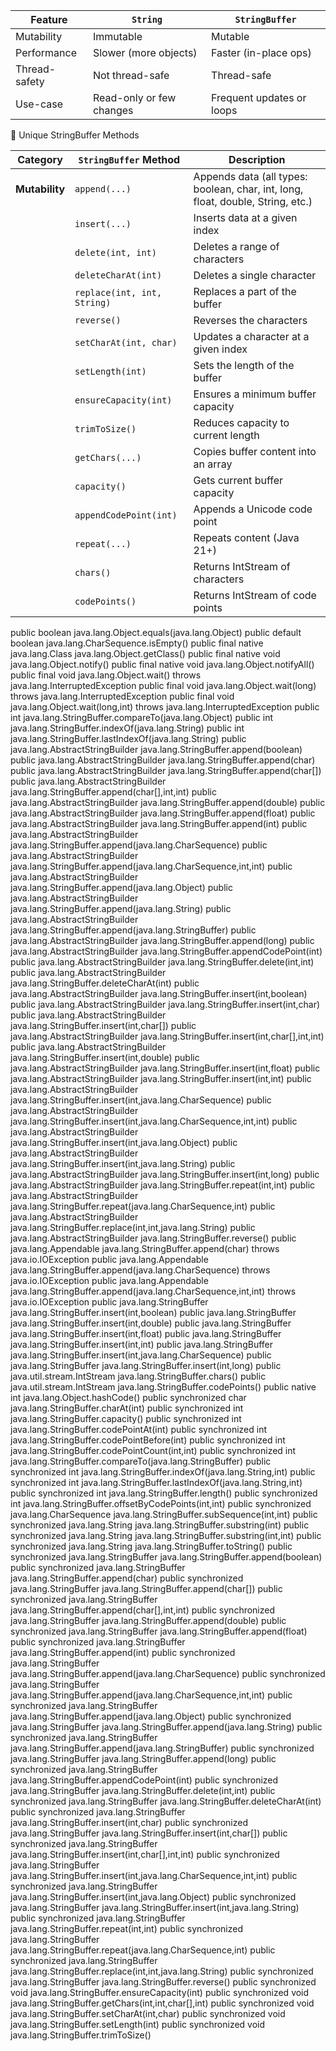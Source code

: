 | Feature       | `String`                 | `StringBuffer`            |
| ------------- | ------------------------ | ------------------------- |
| Mutability    | Immutable                | Mutable                   |
| Performance   | Slower (more objects)    | Faster (in-place ops)     |
| Thread-safety | Not thread-safe          | Thread-safe               |
| Use-case      | Read-only or few changes | Frequent updates or loops |

🧵 Unique StringBuffer Methods

| Category       | `StringBuffer` Method       | Description                                                                     |
| -------------- | --------------------------- | ------------------------------------------------------------------------------- |
| **Mutability** | `append(...)`               | Appends data (all types: boolean, char, int, long, float, double, String, etc.) |
|                | `insert(...)`               | Inserts data at a given index                                                   |
|                | `delete(int, int)`          | Deletes a range of characters                                                   |
|                | `deleteCharAt(int)`         | Deletes a single character                                                      |
|                | `replace(int, int, String)` | Replaces a part of the buffer                                                   |
|                | `reverse()`                 | Reverses the characters                                                         |
|                | `setCharAt(int, char)`      | Updates a character at a given index                                            |
|                | `setLength(int)`            | Sets the length of the buffer                                                   |
|                | `ensureCapacity(int)`       | Ensures a minimum buffer capacity                                               |
|                | `trimToSize()`              | Reduces capacity to current length                                              |
|                | `getChars(...)`             | Copies buffer content into an array                                             |
|                | `capacity()`                | Gets current buffer capacity                                                    |
|                | `appendCodePoint(int)`      | Appends a Unicode code point                                                    |
|                | `repeat(...)`               | Repeats content (Java 21+)                                                      |
|                | `chars()`                   | Returns IntStream of characters                                                 |
|                | `codePoints()`              | Returns IntStream of code points                                                |




public boolean java.lang.Object.equals(java.lang.Object)
public default boolean java.lang.CharSequence.isEmpty()
public final native java.lang.Class java.lang.Object.getClass()
public final native void java.lang.Object.notify()
public final native void java.lang.Object.notifyAll()
public final void java.lang.Object.wait() throws java.lang.InterruptedException
public final void java.lang.Object.wait(long) throws java.lang.InterruptedException
public final void java.lang.Object.wait(long,int) throws java.lang.InterruptedException
public int java.lang.StringBuffer.compareTo(java.lang.Object)
public int java.lang.StringBuffer.indexOf(java.lang.String)
public int java.lang.StringBuffer.lastIndexOf(java.lang.String)
public java.lang.AbstractStringBuilder java.lang.StringBuffer.append(boolean)
public java.lang.AbstractStringBuilder java.lang.StringBuffer.append(char)
public java.lang.AbstractStringBuilder java.lang.StringBuffer.append(char[])
public java.lang.AbstractStringBuilder java.lang.StringBuffer.append(char[],int,int)
public java.lang.AbstractStringBuilder java.lang.StringBuffer.append(double)
public java.lang.AbstractStringBuilder java.lang.StringBuffer.append(float)
public java.lang.AbstractStringBuilder java.lang.StringBuffer.append(int)
public java.lang.AbstractStringBuilder java.lang.StringBuffer.append(java.lang.CharSequence)
public java.lang.AbstractStringBuilder java.lang.StringBuffer.append(java.lang.CharSequence,int,int)
public java.lang.AbstractStringBuilder java.lang.StringBuffer.append(java.lang.Object)
public java.lang.AbstractStringBuilder java.lang.StringBuffer.append(java.lang.String)
public java.lang.AbstractStringBuilder java.lang.StringBuffer.append(java.lang.StringBuffer)
public java.lang.AbstractStringBuilder java.lang.StringBuffer.append(long)
public java.lang.AbstractStringBuilder java.lang.StringBuffer.appendCodePoint(int)
public java.lang.AbstractStringBuilder java.lang.StringBuffer.delete(int,int)
public java.lang.AbstractStringBuilder java.lang.StringBuffer.deleteCharAt(int)
public java.lang.AbstractStringBuilder java.lang.StringBuffer.insert(int,boolean)
public java.lang.AbstractStringBuilder java.lang.StringBuffer.insert(int,char)
public java.lang.AbstractStringBuilder java.lang.StringBuffer.insert(int,char[])
public java.lang.AbstractStringBuilder java.lang.StringBuffer.insert(int,char[],int,int)
public java.lang.AbstractStringBuilder java.lang.StringBuffer.insert(int,double)
public java.lang.AbstractStringBuilder java.lang.StringBuffer.insert(int,float)
public java.lang.AbstractStringBuilder java.lang.StringBuffer.insert(int,int)
public java.lang.AbstractStringBuilder java.lang.StringBuffer.insert(int,java.lang.CharSequence)
public java.lang.AbstractStringBuilder java.lang.StringBuffer.insert(int,java.lang.CharSequence,int,int)
public java.lang.AbstractStringBuilder java.lang.StringBuffer.insert(int,java.lang.Object)
public java.lang.AbstractStringBuilder java.lang.StringBuffer.insert(int,java.lang.String)
public java.lang.AbstractStringBuilder java.lang.StringBuffer.insert(int,long)
public java.lang.AbstractStringBuilder java.lang.StringBuffer.repeat(int,int)
public java.lang.AbstractStringBuilder java.lang.StringBuffer.repeat(java.lang.CharSequence,int)
public java.lang.AbstractStringBuilder java.lang.StringBuffer.replace(int,int,java.lang.String)
public java.lang.AbstractStringBuilder java.lang.StringBuffer.reverse()
public java.lang.Appendable java.lang.StringBuffer.append(char) throws java.io.IOException
public java.lang.Appendable java.lang.StringBuffer.append(java.lang.CharSequence) throws java.io.IOException
public java.lang.Appendable java.lang.StringBuffer.append(java.lang.CharSequence,int,int) throws java.io.IOException
public java.lang.StringBuffer java.lang.StringBuffer.insert(int,boolean)
public java.lang.StringBuffer java.lang.StringBuffer.insert(int,double)
public java.lang.StringBuffer java.lang.StringBuffer.insert(int,float)
public java.lang.StringBuffer java.lang.StringBuffer.insert(int,int)
public java.lang.StringBuffer java.lang.StringBuffer.insert(int,java.lang.CharSequence)
public java.lang.StringBuffer java.lang.StringBuffer.insert(int,long)
public java.util.stream.IntStream java.lang.StringBuffer.chars()
public java.util.stream.IntStream java.lang.StringBuffer.codePoints()
public native int java.lang.Object.hashCode()
public synchronized char java.lang.StringBuffer.charAt(int)
public synchronized int java.lang.StringBuffer.capacity()
public synchronized int java.lang.StringBuffer.codePointAt(int)
public synchronized int java.lang.StringBuffer.codePointBefore(int)
public synchronized int java.lang.StringBuffer.codePointCount(int,int)
public synchronized int java.lang.StringBuffer.compareTo(java.lang.StringBuffer)
public synchronized int java.lang.StringBuffer.indexOf(java.lang.String,int)
public synchronized int java.lang.StringBuffer.lastIndexOf(java.lang.String,int)
public synchronized int java.lang.StringBuffer.length()
public synchronized int java.lang.StringBuffer.offsetByCodePoints(int,int)
public synchronized java.lang.CharSequence java.lang.StringBuffer.subSequence(int,int)
public synchronized java.lang.String java.lang.StringBuffer.substring(int)
public synchronized java.lang.String java.lang.StringBuffer.substring(int,int)
public synchronized java.lang.String java.lang.StringBuffer.toString()
public synchronized java.lang.StringBuffer java.lang.StringBuffer.append(boolean)
public synchronized java.lang.StringBuffer java.lang.StringBuffer.append(char)
public synchronized java.lang.StringBuffer java.lang.StringBuffer.append(char[])
public synchronized java.lang.StringBuffer java.lang.StringBuffer.append(char[],int,int)
public synchronized java.lang.StringBuffer java.lang.StringBuffer.append(double)
public synchronized java.lang.StringBuffer java.lang.StringBuffer.append(float)
public synchronized java.lang.StringBuffer java.lang.StringBuffer.append(int)
public synchronized java.lang.StringBuffer java.lang.StringBuffer.append(java.lang.CharSequence)
public synchronized java.lang.StringBuffer java.lang.StringBuffer.append(java.lang.CharSequence,int,int)
public synchronized java.lang.StringBuffer java.lang.StringBuffer.append(java.lang.Object)
public synchronized java.lang.StringBuffer java.lang.StringBuffer.append(java.lang.String)
public synchronized java.lang.StringBuffer java.lang.StringBuffer.append(java.lang.StringBuffer)
public synchronized java.lang.StringBuffer java.lang.StringBuffer.append(long)
public synchronized java.lang.StringBuffer java.lang.StringBuffer.appendCodePoint(int)
public synchronized java.lang.StringBuffer java.lang.StringBuffer.delete(int,int)
public synchronized java.lang.StringBuffer java.lang.StringBuffer.deleteCharAt(int)
public synchronized java.lang.StringBuffer java.lang.StringBuffer.insert(int,char)
public synchronized java.lang.StringBuffer java.lang.StringBuffer.insert(int,char[])
public synchronized java.lang.StringBuffer java.lang.StringBuffer.insert(int,char[],int,int)
public synchronized java.lang.StringBuffer java.lang.StringBuffer.insert(int,java.lang.CharSequence,int,int)
public synchronized java.lang.StringBuffer java.lang.StringBuffer.insert(int,java.lang.Object)
public synchronized java.lang.StringBuffer java.lang.StringBuffer.insert(int,java.lang.String)
public synchronized java.lang.StringBuffer java.lang.StringBuffer.repeat(int,int)
public synchronized java.lang.StringBuffer java.lang.StringBuffer.repeat(java.lang.CharSequence,int)
public synchronized java.lang.StringBuffer java.lang.StringBuffer.replace(int,int,java.lang.String)
public synchronized java.lang.StringBuffer java.lang.StringBuffer.reverse()
public synchronized void java.lang.StringBuffer.ensureCapacity(int)
public synchronized void java.lang.StringBuffer.getChars(int,int,char[],int)
public synchronized void java.lang.StringBuffer.setCharAt(int,char)
public synchronized void java.lang.StringBuffer.setLength(int)
public synchronized void java.lang.StringBuffer.trimToSize()

